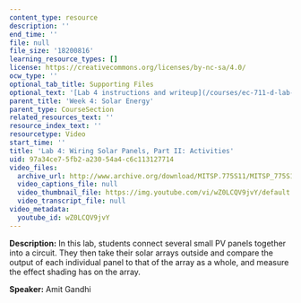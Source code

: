 ```yaml
---
content_type: resource
description: ''
end_time: ''
file: null
file_size: '18200816'
learning_resource_types: []
license: https://creativecommons.org/licenses/by-nc-sa/4.0/
ocw_type: ''
optional_tab_title: Supporting Files
optional_text: '[Lab 4 instructions and writeup](/courses/ec-711-d-lab-energy-spring-2011/video_galleries/solar/lab-4-instructions-and-writeup)'
parent_title: 'Week 4: Solar Energy'
parent_type: CourseSection
related_resources_text: ''
resource_index_text: ''
resourcetype: Video
start_time: ''
title: 'Lab 4: Wiring Solar Panels, Part II: Activities'
uid: 97a34ce7-5fb2-a230-54a4-c6c113127714
video_files:
  archive_url: http://www.archive.org/download/MITSP.775S11/MITSP_775S11lab04-2_300k.mp4
  video_captions_file: null
  video_thumbnail_file: https://img.youtube.com/vi/wZ0LCQV9jvY/default.jpg
  video_transcript_file: null
video_metadata:
  youtube_id: wZ0LCQV9jvY
---
```


**Description:** In this lab, students connect several small PV panels together into a circuit. They then take their solar arrays outside and compare the output of each individual panel to that of the array as a whole, and measure the effect shading has on the array.

**Speaker:** Amit Gandhi

